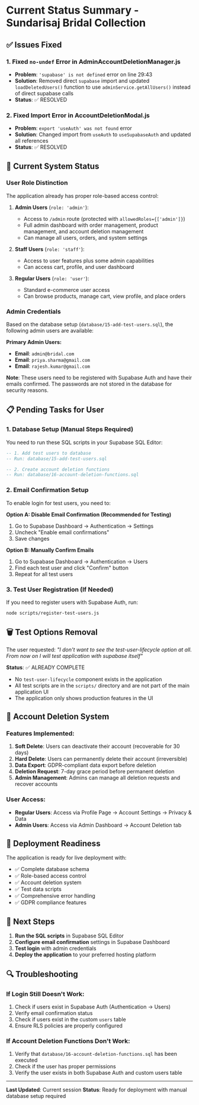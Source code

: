 # Current Status Summary - Sundarisaj Bridal Collection

## ✅ Issues Fixed

### 1. Fixed `no-undef` Error in AdminAccountDeletionManager.js
- **Problem**: `'supabase' is not defined` error on line 29:43
- **Solution**: Removed direct `supabase` import and updated `loadDeletedUsers()` function to use `adminService.getAllUsers()` instead of direct supabase calls
- **Status**: ✅ RESOLVED

### 2. Fixed Import Error in AccountDeletionModal.js
- **Problem**: `export 'useAuth' was not found` error
- **Solution**: Changed import from `useAuth` to `useSupabaseAuth` and updated all references
- **Status**: ✅ RESOLVED

## 🔧 Current System Status

### User Role Distinction
The application already has proper role-based access control:

1. **Admin Users** (`role: 'admin'`):
   - Access to `/admin` route (protected with `allowedRoles={['admin']}`)
   - Full admin dashboard with order management, product management, and account deletion management
   - Can manage all users, orders, and system settings

2. **Staff Users** (`role: 'staff'`):
   - Access to user features plus some admin capabilities
   - Can access cart, profile, and user dashboard

3. **Regular Users** (`role: 'user'`):
   - Standard e-commerce user access
   - Can browse products, manage cart, view profile, and place orders

### Admin Credentials
Based on the database setup (`database/15-add-test-users.sql`), the following admin users are available:

**Primary Admin Users:**
- **Email**: `admin@bridal.com`
- **Email**: `priya.sharma@gmail.com` 
- **Email**: `rajesh.kumar@gmail.com`

**Note**: These users need to be registered with Supabase Auth and have their emails confirmed. The passwords are not stored in the database for security reasons.

## 📋 Pending Tasks for User

### 1. Database Setup (Manual Steps Required)
You need to run these SQL scripts in your Supabase SQL Editor:

```sql
-- 1. Add test users to database
-- Run: database/15-add-test-users.sql

-- 2. Create account deletion functions
-- Run: database/16-account-deletion-functions.sql
```

### 2. Email Confirmation Setup
To enable login for test users, you need to:

**Option A: Disable Email Confirmation (Recommended for Testing)**
1. Go to Supabase Dashboard → Authentication → Settings
2. Uncheck "Enable email confirmations"
3. Save changes

**Option B: Manually Confirm Emails**
1. Go to Supabase Dashboard → Authentication → Users
2. Find each test user and click "Confirm" button
3. Repeat for all test users

### 3. Test User Registration (If Needed)
If you need to register users with Supabase Auth, run:
```bash
node scripts/register-test-users.js
```

## 🗑️ Test Options Removal

The user requested: *"I don't want to see the test-user-lifecycle option at all. From now on I will test application with supabase itself"*

**Status**: ✅ ALREADY COMPLETE
- No `test-user-lifecycle` component exists in the application
- All test scripts are in the `scripts/` directory and are not part of the main application UI
- The application only shows production features in the UI

## 🔐 Account Deletion System

### Features Implemented:
1. **Soft Delete**: Users can deactivate their account (recoverable for 30 days)
2. **Hard Delete**: Users can permanently delete their account (irreversible)
3. **Data Export**: GDPR-compliant data export before deletion
4. **Deletion Request**: 7-day grace period before permanent deletion
5. **Admin Management**: Admins can manage all deletion requests and recover accounts

### User Access:
- **Regular Users**: Access via Profile Page → Account Settings → Privacy & Data
- **Admin Users**: Access via Admin Dashboard → Account Deletion tab

## 🚀 Deployment Readiness

The application is ready for live deployment with:
- ✅ Complete database schema
- ✅ Role-based access control
- ✅ Account deletion system
- ✅ Test data scripts
- ✅ Comprehensive error handling
- ✅ GDPR compliance features

## 📝 Next Steps

1. **Run the SQL scripts** in Supabase SQL Editor
2. **Configure email confirmation** settings in Supabase Dashboard
3. **Test login** with admin credentials
4. **Deploy the application** to your preferred hosting platform

## 🔍 Troubleshooting

### If Login Still Doesn't Work:
1. Check if users exist in Supabase Auth (Authentication → Users)
2. Verify email confirmation status
3. Check if users exist in the custom `users` table
4. Ensure RLS policies are properly configured

### If Account Deletion Functions Don't Work:
1. Verify that `database/16-account-deletion-functions.sql` has been executed
2. Check if the user has proper permissions
3. Verify the user exists in both Supabase Auth and custom users table

---

**Last Updated**: Current session
**Status**: Ready for deployment with manual database setup required 